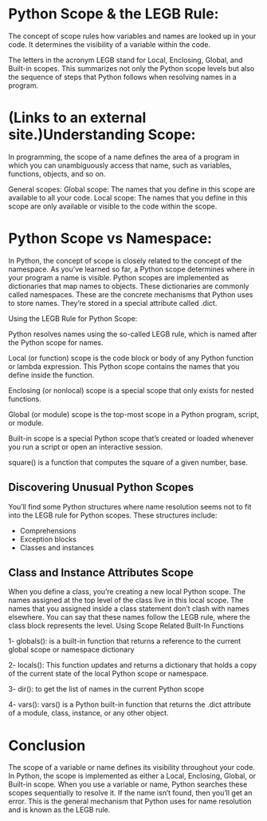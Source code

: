 # Python Scope & the LEGB Rule:

The concept of scope rules how variables and names are looked up in your code. It determines the visibility of a variable within the code.

The letters in the acronym LEGB stand for Local, Enclosing, Global, and Built-in scopes. This summarizes not only the Python scope levels but also the sequence of steps that Python follows when resolving names in a program.

# (Links to an external site.)Understanding Scope:

In programming, the scope of a name defines the area of a program in which you can unambiguously access that name, such as variables, functions, objects, and so on.

General scopes:
    Global scope: The names that you define in this scope are available to all your code.
    Local scope: The names that you define in this scope are only available or visible to the code within the scope.

# Python Scope vs Namespace:

In Python, the concept of scope is closely related to the concept of the namespace. As you’ve learned so far, a Python scope determines where in your program a name is visible. Python scopes are implemented as dictionaries that map names to objects. These dictionaries are commonly called namespaces. These are the concrete mechanisms that Python uses to store names. They’re stored in a special attribute called .dict.

Using the LEGB Rule for Python Scope:

Python resolves names using the so-called LEGB rule, which is named after the Python scope for names.

Local (or function) scope is the code block or body of any Python function or lambda expression. This Python scope contains the names that you define inside the function.

Enclosing (or nonlocal) scope is a special scope that only exists for nested functions.

Global (or module) scope is the top-most scope in a Python program, script, or module.

Built-in scope is a special Python scope that’s created or loaded whenever you run a script or open an interactive session.

square() is a function that computes the square of a given number, base.

## Discovering Unusual Python Scopes

You’ll find some Python structures where name resolution seems not to fit into the LEGB rule for Python scopes. These structures include:

- Comprehensions
- Exception blocks
- Classes and instances

## Class and Instance Attributes Scope

When you define a class, you’re creating a new local Python scope. The names assigned at the top level of the class live in this local scope. The names that you assigned inside a class statement don’t clash with names elsewhere. You can say that these names follow the LEGB rule, where the class block represents the level.
Using Scope Related Built-In Functions

1- globals(): is a built-in function that returns a reference to the current global scope or namespace dictionary

2- locals(): This function updates and returns a dictionary that holds a copy of the current state of the local Python scope or namespace.

3- dir(): to get the list of names in the current Python scope

4- vars(): vars() is a Python built-in function that returns the .dict attribute of a module, class, instance, or any other object.

# Conclusion

The scope of a variable or name defines its visibility throughout your code. In Python, the scope is implemented as either a Local, Enclosing, Global, or Built-in scope. When you use a variable or name, Python searches these scopes sequentially to resolve it. If the name isn’t found, then you’ll get an error. This is the general mechanism that Python uses for name resolution and is known as the LEGB rule.
